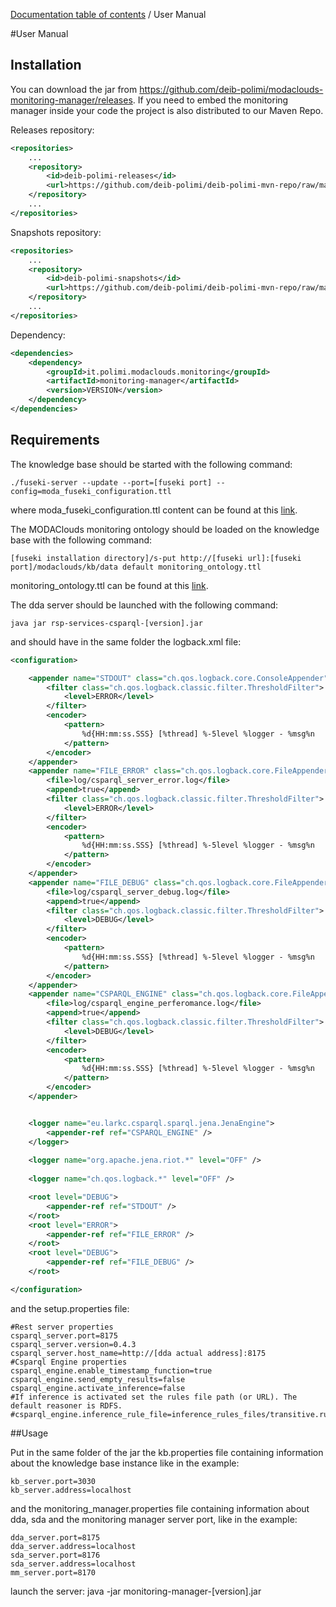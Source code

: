 [Documentation table of contents](TOC.md) / User Manual

#User Manual

## Installation

You can download the jar from https://github.com/deib-polimi/modaclouds-monitoring-manager/releases.
If you need to embed the monitoring manager inside your code the project is also distributed to our Maven Repo.

Releases repository:
```xml
<repositories>
	...
	<repository>
        <id>deib-polimi-releases</id>
        <url>https://github.com/deib-polimi/deib-polimi-mvn-repo/raw/master/releases</url>
	</repository>
	...
</repositories>
```

Snapshots repository:
```xml
<repositories>
	...
	<repository>
        <id>deib-polimi-snapshots</id>
        <url>https://github.com/deib-polimi/deib-polimi-mvn-repo/raw/master/snapshots</url>
	</repository>
	...
</repositories>
```

Dependency:
```xml
<dependencies>
	<dependency>
		<groupId>it.polimi.modaclouds.monitoring</groupId>
		<artifactId>monitoring-manager</artifactId>
		<version>VERSION</version>
	</dependency>
</dependencies>
```

## Requirements

The knowledge base should be started with the following command:

```
./fuseki-server --update --port=[fuseki port] --config=moda_fuseki_configuration.ttl
```

where moda_fuseki_configuration.ttl content can be found at this
[link](https://github.com/deib-polimi/modaclouds-knowledge-base-api/blob/master/doc/user-manual.md#configuration).

The MODAClouds monitoring ontology should be loaded on the knowledge base with the following command:

```
[fuseki installation directory]/s-put http://[fuseki url]:[fuseki port]/modaclouds/kb/data default monitoring_ontology.ttl
```

monitoring_ontology.ttl can be found at this [link](https://raw.githubusercontent.com/deib-polimi/modaclouds-qos-models/master/metamodels/monitoringontology/monitoring_ontology.ttl).

The dda server should be launched with the following command:

```
java jar rsp-services-csparql-[version].jar
```

and should have in the same folder the logback.xml file:

``` xml
<configuration>

	<appender name="STDOUT" class="ch.qos.logback.core.ConsoleAppender">
		<filter class="ch.qos.logback.classic.filter.ThresholdFilter">
			<level>ERROR</level>
		</filter>
		<encoder>
			<pattern>
				%d{HH:mm:ss.SSS} [%thread] %-5level %logger - %msg%n
			</pattern>
		</encoder>
	</appender>
	<appender name="FILE_ERROR" class="ch.qos.logback.core.FileAppender">
		<file>log/csparql_server_error.log</file>
		<append>true</append>
		<filter class="ch.qos.logback.classic.filter.ThresholdFilter">
			<level>ERROR</level>
		</filter>
		<encoder>
			<pattern>
				%d{HH:mm:ss.SSS} [%thread] %-5level %logger - %msg%n
			</pattern>
		</encoder>
	</appender>
	<appender name="FILE_DEBUG" class="ch.qos.logback.core.FileAppender">
		<file>log/csparql_server_debug.log</file>
		<append>true</append>
		<filter class="ch.qos.logback.classic.filter.ThresholdFilter">
			<level>DEBUG</level>
		</filter>
		<encoder>
			<pattern>
				%d{HH:mm:ss.SSS} [%thread] %-5level %logger - %msg%n
			</pattern>
		</encoder>
	</appender>
	<appender name="CSPARQL_ENGINE" class="ch.qos.logback.core.FileAppender">
		<file>log/csparql_engine_perferomance.log</file>
		<append>true</append>
		<filter class="ch.qos.logback.classic.filter.ThresholdFilter">
			<level>DEBUG</level>
		</filter>
		<encoder>
			<pattern>
				%d{HH:mm:ss.SSS} [%thread] %-5level %logger - %msg%n
			</pattern>
		</encoder>
	</appender>


	<logger name="eu.larkc.csparql.sparql.jena.JenaEngine">
		<appender-ref ref="CSPARQL_ENGINE" />
	</logger>
	
	<logger name="org.apache.jena.riot.*" level="OFF" />
	
	<logger name="ch.qos.logback.*" level="OFF" />

	<root level="DEBUG">
		<appender-ref ref="STDOUT" />
	</root>
	<root level="ERROR">
		<appender-ref ref="FILE_ERROR" />
	</root>
	<root level="DEBUG">
		<appender-ref ref="FILE_DEBUG" />
	</root>

</configuration>
```

and the setup.properties file:

```
#Rest server properties
csparql_server.port=8175
csparql_server.version=0.4.3
csparql_server.host_name=http://[dda actual address]:8175
#Csparql Engine properties
csparql_engine.enable_timestamp_function=true
csparql_engine.send_empty_results=false
csparql_engine.activate_inference=false
#If inference is activated set the rules file path (or URL). The default reasoner is RDFS.
#csparql_engine.inference_rule_file=inference_rules_files/transitive.rules
```

##Usage

Put in the same folder of the jar the kb.properties file containing information about
the knowledge base instance like in the example:

```
kb_server.port=3030
kb_server.address=localhost
```

and the monitoring_manager.properties file containing information about dda, sda and
the monitoring manager server port, like in the example:

```
dda_server.port=8175
dda_server.address=localhost
sda_server.port=8176
sda_server.address=localhost
mm_server.port=8170
```

launch the server: java -jar monitoring-manager-[version].jar